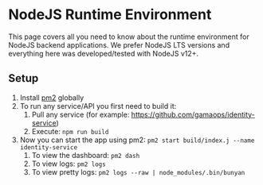 # NodeJS Runtime Environment

This page covers all you need to know about the runtime environment for NodeJS backend applications. We prefer NodeJS LTS versions and everything here was developed/tested with NodeJS v12+.

## Setup

1. Install [pm2](http://pm2.keymetrics.io/) globally
2. To run any service/API you first need to build it:
   1. Pull any service (for example: https://github.com/gamaops/identity-service)
   2. Execute: `npm run build`
3. Now you can start the app using pm2: `pm2 start build/index.j --name identity-service`
   1. To view the dashboard: `pm2 dash`
   2. To view logs: `pm2 logs`
   3. To view pretty logs: `pm2 logs --raw | node_modules/.bin/bunyan`